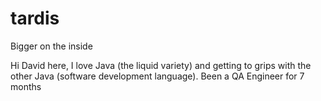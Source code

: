 # tardis
Bigger on the inside


Hi David here, I love Java (the liquid variety) and getting to grips with the other Java (software development language).
Been a QA Engineer for 7 months
